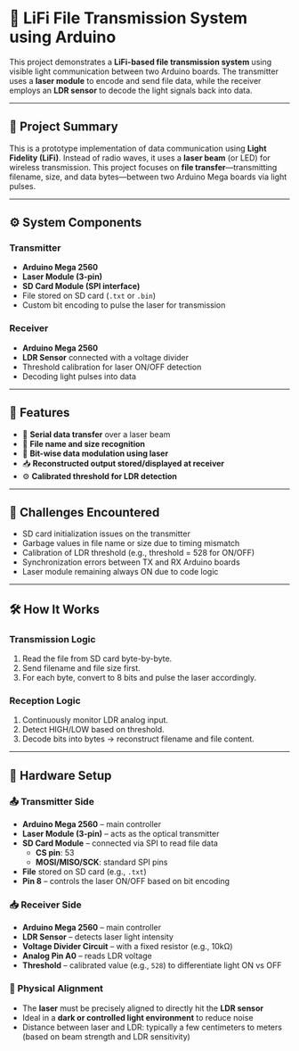 # 🔦 LiFi File Transmission System using Arduino

This project demonstrates a **LiFi-based file transmission system** using visible light communication between two Arduino boards. The transmitter uses a **laser module** to encode and send file data, while the receiver employs an **LDR sensor** to decode the light signals back into data.

---

## 📌 Project Summary

This is a prototype implementation of data communication using **Light Fidelity (LiFi)**. Instead of radio waves, it uses a **laser beam** (or LED) for wireless transmission. This project focuses on **file transfer**—transmitting filename, size, and data bytes—between two Arduino Mega boards via light pulses.

---

## ⚙️ System Components

### Transmitter
- **Arduino Mega 2560**
- **Laser Module (3-pin)**
- **SD Card Module (SPI interface)**
- File stored on SD card (`.txt` or `.bin`)
- Custom bit encoding to pulse the laser for transmission

### Receiver
- **Arduino Mega 2560**
- **LDR Sensor** connected with a voltage divider
- Threshold calibration for laser ON/OFF detection
- Decoding light pulses into data

---

## 📂 Features

- 🔄 **Serial data transfer** over a laser beam
- 📁 **File name and size recognition**
- 📡 **Bit-wise data modulation using laser**
- 📥 **Reconstructed output stored/displayed at receiver**
- ⚙️ **Calibrated threshold for LDR detection**

---

## 🧠 Challenges Encountered

- SD card initialization issues on the transmitter
- Garbage values in file name or size due to timing mismatch
- Calibration of LDR threshold (e.g., threshold = 528 for ON/OFF)
- Synchronization errors between TX and RX Arduino boards
- Laser module remaining always ON due to code logic

---

## 🛠️ How It Works

### Transmission Logic
1. Read the file from SD card byte-by-byte.
2. Send filename and file size first.
3. For each byte, convert to 8 bits and pulse the laser accordingly.

### Reception Logic
1. Continuously monitor LDR analog input.
2. Detect HIGH/LOW based on threshold.
3. Decode bits into bytes → reconstruct filename and file content.

---

## 🔧 Hardware Setup

### 📤 Transmitter Side
- **Arduino Mega 2560** – main controller
- **Laser Module (3-pin)** – acts as the optical transmitter
- **SD Card Module** – connected via SPI to read file data
  - **CS pin**: 53  
  - **MOSI/MISO/SCK**: standard SPI pins
- **File** stored on SD card (e.g., `.txt`)
- **Pin 8** – controls the laser ON/OFF based on bit encoding

### 📥 Receiver Side
- **Arduino Mega 2560** – main controller
- **LDR Sensor** – detects laser light intensity
- **Voltage Divider Circuit** – with a fixed resistor (e.g., 10kΩ)
- **Analog Pin A0** – reads LDR voltage
- **Threshold** – calibrated value (e.g., `528`) to differentiate light ON vs OFF

### 📡 Physical Alignment
- The **laser** must be precisely aligned to directly hit the **LDR sensor**
- Ideal in a **dark or controlled light environment** to reduce noise
- Distance between laser and LDR: typically a few centimeters to meters (based on beam strength and LDR sensitivity)


